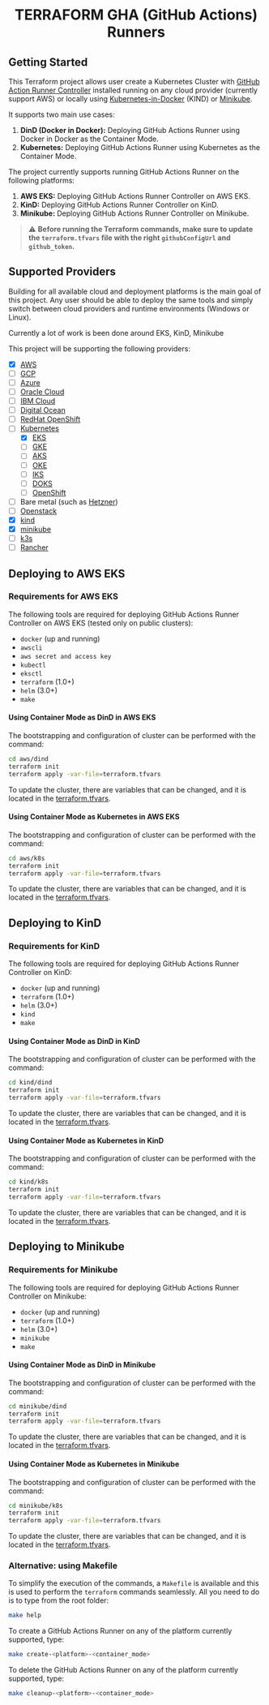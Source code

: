 <h1 align="center">TERRAFORM GHA (GitHub Actions) Runners</h1>

## Getting Started

This Terraform project allows user create a Kubernetes Cluster with [GitHub Action Runner Controller](https://github.com/actions/actions-runner-controller) installed running on any cloud provider (currently support AWS) or locally using [Kubernetes-in-Docker](https://github.com/kubernetes-sigs/kind) (KIND) or [Minikube](https://github.com/kubernetes/minikube).

It supports two main use cases:

1. **DinD (Docker in Docker):** Deploying GitHub Actions Runner using Docker in Docker as the Container Mode.
1. **Kubernetes:** Deploying GitHub Actions Runner using Kubernetes as the Container Mode.

The project currently supports running GitHub Actions Runner on the following platforms:

1. **AWS EKS:** Deploying GitHub Actions Runner Controller on AWS EKS.
1. **KinD:** Deploying GitHub Actions Runner Controller on KinD.
1. **Minikube:** Deploying GitHub Actions Runner Controller on Minikube.

> ⚠️ **Before running the Terraform commands, make sure to update the `terraform.tfvars` file with the right `githubConfigUrl` and `github_token`.**

## Supported Providers

Building for all available cloud and deployment platforms is the main goal of this project. Any user should be able to deploy the same tools and simply switch between cloud providers and runtime environments (Windows or Linux).

Currently a lot of work is been done around EKS, KinD, Minikube

This project will be supporting the following providers:

- [x] [AWS](https://aws.amazon.com/)
- [ ] [GCP](https://cloud.google.com/)
- [ ] [Azure](https://azure.microsoft.com/en-us)
- [ ] [Oracle Cloud](https://www.oracle.com/cloud/)
- [ ] [IBM Cloud](https://www.ibm.com/cloud)
- [ ] [Digital Ocean](https://www.digitalocean.com/)
- [ ] [RedHat OpenShift](https://www.digitalocean.com/)
- [ ] [Kubernetes](https://kubernetes.io/)
  - [x] [EKS](https://aws.amazon.com/eks/)
  - [ ] [GKE](https://cloud.google.com/kubernetes-engine)
  - [ ] [AKS](https://azure.microsoft.com/en-us/products/kubernetes-service)
  - [ ] [OKE](https://www.oracle.com/cloud/cloud-native/container-engine-kubernetes/)
  - [ ] [IKS](https://www.ibm.com/cloud/kubernetes-service)
  - [ ] [DOKS](https://www.digitalocean.com/products/kubernetes)
  - [ ] [OpenShift](https://www.redhat.com/en/technologies/cloud-computing/openshift)

- [ ] Bare metal (such as [Hetzner](https://www.hetzner.com/de))
- [ ] [Openstack](https://www.openstack.org/)
- [x] [kind](https://kind.sigs.k8s.io/)
- [x] [minikube](https://minikube.sigs.k8s.io/)
- [ ] [k3s](https://k3s.io/)
- [ ] [Rancher](https://rancher.com/)

## Deploying to AWS EKS

### Requirements for AWS EKS

The following tools are required for deploying GitHub Actions Runner Controller on AWS EKS (tested only on public clusters):

- `docker` (up and running)
- `awscli`
- `aws secret and access key`
- `kubectl`
- `eksctl`
- `terraform` (1.0+)
- `helm` (3.0+)
- `make`

#### Using Container Mode as DinD in AWS EKS

The bootstrapping and configuration of cluster can be performed with the command:

```sh
cd aws/dind
terraform init
terraform apply -var-file=terraform.tfvars
```

To update the cluster, there are variables that can be changed, and it is located in the [terraform.tfvars](aws/dind/terraform.tfvars).

#### Using Container Mode as Kubernetes in AWS EKS

The bootstrapping and configuration of cluster can be performed with the command:

```sh
cd aws/k8s
terraform init
terraform apply -var-file=terraform.tfvars
```

To update the cluster, there are variables that can be changed, and it is located in the [terraform.tfvars](aws/k8s/terraform.tfvars).

## Deploying to KinD

### Requirements for KinD

The following tools are required for deploying GitHub Actions Runner Controller on KinD:

- `docker` (up and running)
- `terraform` (1.0+)
- `helm` (3.0+)
- `kind`
- `make`

#### Using Container Mode as DinD in KinD

The bootstrapping and configuration of cluster can be performed with the command:

```sh
cd kind/dind
terraform init
terraform apply -var-file=terraform.tfvars
```

To update the cluster, there are variables that can be changed, and it is located in the [terraform.tfvars](kind/dind/terraform.tfvars).

#### Using Container Mode as Kubernetes in KinD

The bootstrapping and configuration of cluster can be performed with the command:

```sh
cd kind/k8s
terraform init
terraform apply -var-file=terraform.tfvars
```

To update the cluster, there are variables that can be changed, and it is located in the [terraform.tfvars](kind/k8s/terraform.tfvars).

## Deploying to Minikube

### Requirements for Minikube

The following tools are required for deploying GitHub Actions Runner Controller on Minikube:

- `docker` (up and running)
- `terraform` (1.0+)
- `helm` (3.0+)
- `minikube`
- `make`

#### Using Container Mode as DinD in Minikube

The bootstrapping and configuration of cluster can be performed with the command:

```sh
cd minikube/dind
terraform init
terraform apply -var-file=terraform.tfvars
```

To update the cluster, there are variables that can be changed, and it is located in the [terraform.tfvars](minikube/dind/terraform.tfvars).

#### Using Container Mode as Kubernetes in Minikube

The bootstrapping and configuration of cluster can be performed with the command:

```sh
cd minikube/k8s
terraform init
terraform apply -var-file=terraform.tfvars
```

To update the cluster, there are variables that can be changed, and it is located in the [terraform.tfvars](minikube/k8s/terraform.tfvars).

### Alternative: using Makefile

To simplify the execution of the commands, a `Makefile` is available and this is used to perform the `terraform` commands seamlessly. All you need to do is to type from the root folder:

```sh
make help
```

To create a GitHub Actions Runner on any of the platform currently supported, type:

```sh
make create-<platform>-<container_mode>
```

To delete the GitHub Actions Runner on any of the platform currently supported, type:

```sh
make cleanup-<platform>-<container_mode>
```
